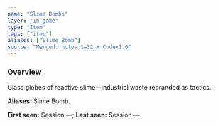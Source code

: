 ```yaml
---
name: "Slime Bombs"
layer: "In-game"
type: "Item"
tags: ["item"]
aliases: ["Slime Bomb"]
source: "Merged: notes 1–32 + Codex1.0"
---
```

### Overview
Glass globes of reactive slime—industrial waste rebranded as tactics.

**Aliases:** Slime Bomb.

**First seen:** Session —; **Last seen:** Session —.
